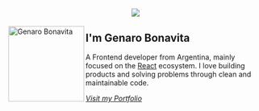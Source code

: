 <h1 align="center">
  <a target="_blank" href="https://git.io/typing-svg">
    <img src="https://readme-typing-svg.herokuapp.com/?lines=Hello+👋!;Welcome+to+my+GitHub+profile...&center=true&size=20">
  </a>
</h1>

<img align="left" width="150" height="150" alt="Genaro Bonavita" src="https://avatars.githubusercontent.com/u/98661193?s=400&u=265feada5aa0d6eb2ecbe07b2066e965882b1db4&v=4"/>

## I'm Genaro Bonavita

A Frontend developer from Argentina, mainly focused on the [React][react] ecosystem. I love building products and solving problems through clean and maintainable code.

[*Visit my Portfolio*](https://portfolio-genaroibc.vercel.app/)

[react]: https://reactjs.org/

<!--
**GenaroIBC/genaroibc** is a ✨ _special_ ✨ repository because its `README.md` (this file) appears on your GitHub profile.

Here are some ideas to get you started:

- 🔭 I’m currently working on ...
- 🌱 I’m currently learning ...
- 👯 I’m looking to collaborate on ...
- 🤔 I’m looking for help with ...
- 💬 Ask me about ...
- 📫 How to reach me: ...
- 😄 Pronouns: ...
- ⚡ Fun fact: ...
-->
